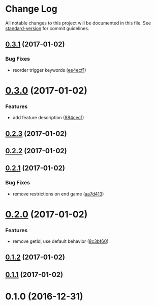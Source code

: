 # Change Log

All notable changes to this project will be documented in this file. See [standard-version](https://github.com/conventional-changelog/standard-version) for commit guidelines.

<a name="0.3.1"></a>
## [0.3.1](https://github.com/denouche/virtual-assistant-plugin-tictactoe/compare/v0.3.0...v0.3.1) (2017-01-02)


### Bug Fixes

* reorder trigger keywords ([ee4ecf1](https://github.com/denouche/virtual-assistant-plugin-tictactoe/commit/ee4ecf1))



<a name="0.3.0"></a>
# [0.3.0](https://github.com/denouche/virtual-assistant-plugin-tictactoe/compare/v0.2.3...v0.3.0) (2017-01-02)


### Features

* add feature description ([884cec1](https://github.com/denouche/virtual-assistant-plugin-tictactoe/commit/884cec1))



<a name="0.2.3"></a>
## [0.2.3](https://github.com/denouche/virtual-assistant-plugin-tictactoe/compare/v0.2.2...v0.2.3) (2017-01-02)



<a name="0.2.2"></a>
## [0.2.2](https://github.com/denouche/virtual-assistant-plugin-tictactoe/compare/v0.2.1...v0.2.2) (2017-01-02)



<a name="0.2.1"></a>
## [0.2.1](https://github.com/denouche/virtual-assistant-plugin-tictactoe/compare/v0.2.0...v0.2.1) (2017-01-02)


### Bug Fixes

* remove restrictions on end game ([aa7d413](https://github.com/denouche/virtual-assistant-plugin-tictactoe/commit/aa7d413))



<a name="0.2.0"></a>
# [0.2.0](https://github.com/denouche/virtual-assistant-plugin-tictactoe/compare/v0.1.2...v0.2.0) (2017-01-02)


### Features

* remove getId, use default behavior ([8c3bf60](https://github.com/denouche/virtual-assistant-plugin-tictactoe/commit/8c3bf60))



<a name="0.1.2"></a>
## [0.1.2](https://github.com/denouche/virtual-assistant-plugin-tictactoe/compare/v0.1.1...v0.1.2) (2017-01-02)



<a name="0.1.1"></a>
## [0.1.1](https://github.com/denouche/virtual-assistant-plugin-tictactoe/compare/v0.1.0...v0.1.1) (2017-01-02)



<a name="0.1.0"></a>
# 0.1.0 (2016-12-31)
